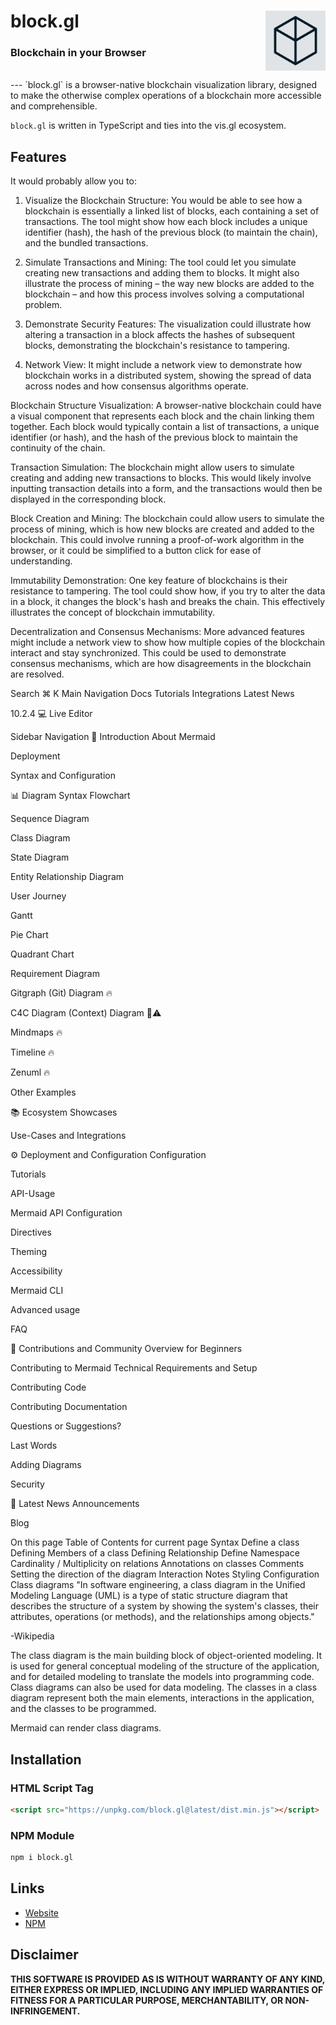 <div>
    <img align="right" src="https://raw.githubusercontent.com/block-foundation/brand/master/logo/logo_gray.png" width="96" alt="Block Foundation Logo">
    <h1 align="left">block.gl</h1>
    <h3 align="left">Blockchain in your Browser</h3>
</div>
<br>
---
`block.gl` is a browser-native blockchain visualization library, designed to make the otherwise complex operations of a blockchain more accessible and comprehensible.


`block.gl` is written in TypeScript and ties into the vis.gl ecosystem.


## Features

It would probably allow you to:

1. Visualize the Blockchain Structure: You would be able to see how a blockchain is essentially a linked list of blocks, each containing a set of transactions. The tool might show how each block includes a unique identifier (hash), the hash of the previous block (to maintain the chain), and the bundled transactions.

2. Simulate Transactions and Mining: The tool could let you simulate creating new transactions and adding them to blocks. It might also illustrate the process of mining – the way new blocks are added to the blockchain – and how this process involves solving a computational problem.

3. Demonstrate Security Features: The visualization could illustrate how altering a transaction in a block affects the hashes of subsequent blocks, demonstrating the blockchain's resistance to tampering.

4. Network View: It might include a network view to demonstrate how blockchain works in a distributed system, showing the spread of data across nodes and how consensus algorithms operate.

Blockchain Structure Visualization: A browser-native blockchain could have a visual component that represents each block and the chain linking them together. Each block would typically contain a list of transactions, a unique identifier (or hash), and the hash of the previous block to maintain the continuity of the chain.

Transaction Simulation: The blockchain might allow users to simulate creating and adding new transactions to blocks. This would likely involve inputting transaction details into a form, and the transactions would then be displayed in the corresponding block.

Block Creation and Mining: The blockchain could allow users to simulate the process of mining, which is how new blocks are created and added to the blockchain. This could involve running a proof-of-work algorithm in the browser, or it could be simplified to a button click for ease of understanding.

Immutability Demonstration: One key feature of blockchains is their resistance to tampering. The tool could show how, if you try to alter the data in a block, it changes the block's hash and breaks the chain. This effectively illustrates the concept of blockchain immutability.

Decentralization and Consensus Mechanisms: More advanced features might include a network view to show how multiple copies of the blockchain interact and stay synchronized. This could be used to demonstrate consensus mechanisms, which are how disagreements in the blockchain are resolved.




Search
⌘
K
Main Navigation
Docs
Tutorials
Integrations
Latest News

10.2.4
💻 Live Editor

Sidebar Navigation
📔 Introduction
About Mermaid

Deployment

Syntax and Configuration

📊 Diagram Syntax
Flowchart

Sequence Diagram

Class Diagram

State Diagram

Entity Relationship Diagram

User Journey

Gantt

Pie Chart

Quadrant Chart

Requirement Diagram

Gitgraph (Git) Diagram 🔥

C4C Diagram (Context) Diagram 🦺⚠️

Mindmaps 🔥

Timeline 🔥

Zenuml 🔥

Other Examples

📚 Ecosystem
Showcases

Use-Cases and Integrations

⚙️ Deployment and Configuration
Configuration

Tutorials

API-Usage

Mermaid API Configuration

Directives

Theming

Accessibility

Mermaid CLI

Advanced usage

FAQ

🙌 Contributions and Community
Overview for Beginners

Contributing to Mermaid
Technical Requirements and Setup

Contributing Code

Contributing Documentation

Questions or Suggestions?

Last Words

Adding Diagrams

Security

📰 Latest News
Announcements

Blog

On this page
Table of Contents for current page
Syntax
Define a class
Defining Members of a class
Defining Relationship
Define Namespace
Cardinality / Multiplicity on relations
Annotations on classes
Comments
Setting the direction of the diagram
Interaction
Notes
Styling
Configuration
Class diagrams
"In software engineering, a class diagram in the Unified Modeling Language (UML) is a type of static structure diagram that describes the structure of a system by showing the system's classes, their attributes, operations (or methods), and the relationships among objects."

-Wikipedia

The class diagram is the main building block of object-oriented modeling. It is used for general conceptual modeling of the structure of the application, and for detailed modeling to translate the models into programming code. Class diagrams can also be used for data modeling. The classes in a class diagram represent both the main elements, interactions in the application, and the classes to be programmed.

Mermaid can render class diagrams.


## Installation

### HTML Script Tag

``` html
<script src="https://unpkg.com/block.gl@latest/dist.min.js"></script>
```

### NPM Module

``` bash
npm i block.gl
```

## Links

- [Website](https://www.block.gl)
- [NPM](https://www.npmjs.com/package/block.gl)

## Disclaimer

**THIS SOFTWARE IS PROVIDED AS IS WITHOUT WARRANTY OF ANY KIND, EITHER EXPRESS OR IMPLIED, INCLUDING ANY IMPLIED WARRANTIES OF FITNESS FOR A PARTICULAR PURPOSE, MERCHANTABILITY, OR NON-INFRINGEMENT.**
